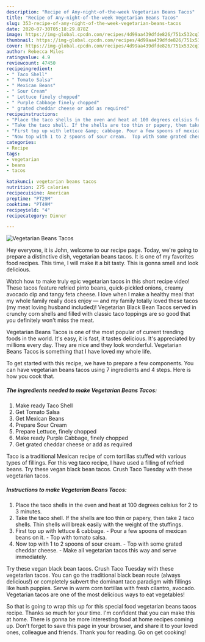 ```yaml
---
description: "Recipe of Any-night-of-the-week Vegetarian Beans Tacos"
title: "Recipe of Any-night-of-the-week Vegetarian Beans Tacos"
slug: 353-recipe-of-any-night-of-the-week-vegetarian-beans-tacos
date: 2020-07-30T05:18:29.878Z
image: https://img-global.cpcdn.com/recipes/4d99aa439dfde826/751x532cq70/vegetarian-beans-tacos-recipe-main-photo.jpg
thumbnail: https://img-global.cpcdn.com/recipes/4d99aa439dfde826/751x532cq70/vegetarian-beans-tacos-recipe-main-photo.jpg
cover: https://img-global.cpcdn.com/recipes/4d99aa439dfde826/751x532cq70/vegetarian-beans-tacos-recipe-main-photo.jpg
author: Rebecca Miles
ratingvalue: 4.9
reviewcount: 47450
recipeingredient:
- " Taco Shell"
- " Tomato Salsa"
- " Mexican Beans"
- " Sour Cream"
- " Lettuce finely chopped"
- " Purple Cabbage finely chopped"
- " grated cheddar cheese or add as required"
recipeinstructions:
- "Place the taco shells in the oven and heat at 100 degrees celsius for 2 to 3 minutes."
- "Take the taco shell. If the shells are too thin or papery, then take 2 taco shells. Thin shells will break easily with the weight of the stuffings."
- "First top up with lettuce &amp; cabbage. Pour a few spoons of mexican beans on it. Top with tomato salsa."
- "Now top with 1 to 2 spoons of sour cream.  Top with some grated cheddar cheese. Make all vegetarian tacos this way and serve immediately."
categories:
- Recipe
tags:
- vegetarian
- beans
- tacos

katakunci: vegetarian beans tacos 
nutrition: 275 calories
recipecuisine: American
preptime: "PT29M"
cooktime: "PT49M"
recipeyield: "4"
recipecategory: Dinner

---
```



![Vegetarian Beans Tacos](https://img-global.cpcdn.com/recipes/4d99aa439dfde826/751x532cq70/vegetarian-beans-tacos-recipe-main-photo.jpg)

Hey everyone, it is John, welcome to our recipe page. Today, we're going to prepare a distinctive dish, vegetarian beans tacos. It is one of my favorites food recipes. This time, I will make it a bit tasty. This is gonna smell and look delicious.

Watch how to make truly epic vegetarian tacos in this short recipe video! These tacos feature refried pinto beans, quick-pickled onions, creamy avocado dip and tangy feta cheese. I love when I make a healthy meal that my whole family really does enjoy — and my family totally loved these tacos (my meat loving husband included)! Vegetarian Black Bean Tacos served in crunchy corn shells and filled with classic taco toppings are so good that you definitely won&#39;t miss the meat.

Vegetarian Beans Tacos is one of the most popular of current trending foods in the world. It's easy, it is fast, it tastes delicious. It's appreciated by millions every day. They are nice and they look wonderful. Vegetarian Beans Tacos is something that I have loved my whole life.


To get started with this recipe, we have to prepare a few components. You can have vegetarian beans tacos using 7 ingredients and 4 steps. Here is how you cook that.

<!--inarticleads1-->

##### The ingredients needed to make Vegetarian Beans Tacos:

1. Make ready  Taco Shell
1. Get  Tomato Salsa
1. Get  Mexican Beans
1. Prepare  Sour Cream
1. Prepare  Lettuce, finely chopped
1. Make ready  Purple Cabbage, finely chopped
1. Get  grated cheddar cheese or add as required


Taco is a traditional Mexican recipe of corn tortillas stuffed with various types of fillings. For this veg taco recipe, I have used a filling of refried beans. Try these vegan black bean tacos. Crush Taco Tuesday with these vegetarian tacos. 

<!--inarticleads2-->

##### Instructions to make Vegetarian Beans Tacos:

1. Place the taco shells in the oven and heat at 100 degrees celsius for 2 to 3 minutes.
1. Take the taco shell. If the shells are too thin or papery, then take 2 taco shells. Thin shells will break easily with the weight of the stuffings.
1. First top up with lettuce &amp; cabbage. - Pour a few spoons of mexican beans on it. - Top with tomato salsa.
1. Now top with 1 to 2 spoons of sour cream.  - Top with some grated cheddar cheese. - Make all vegetarian tacos this way and serve immediately.


Try these vegan black bean tacos. Crush Taco Tuesday with these vegetarian tacos. You can go the traditional black bean route (always delicious!) or completely subvert the dominant taco paradigm with fillings like hush puppies. Serve in warm corn tortillas with fresh cilantro, avocado. Vegetarian tacos are one of the most delicious ways to eat vegetables! 

So that is going to wrap this up for this special food vegetarian beans tacos recipe. Thanks so much for your time. I'm confident that you can make this at home. There is gonna be more interesting food at home recipes coming up. Don't forget to save this page in your browser, and share it to your loved ones, colleague and friends. Thank you for reading. Go on get cooking!
